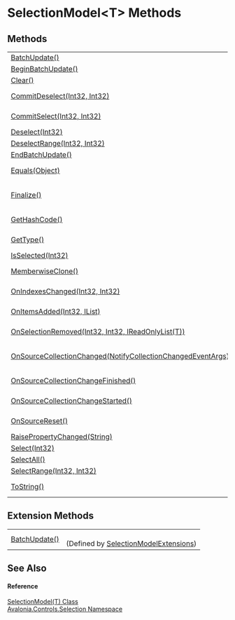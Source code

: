 # SelectionModel&lt;T&gt; Methods




## Methods
<table>
<tr>
<td><a href="M_Avalonia_Controls_Selection_SelectionModel_1_BatchUpdate">BatchUpdate()</a></td>
<td> </td>
</tr>
<tr>
<td><a href="M_Avalonia_Controls_Selection_SelectionModel_1_BeginBatchUpdate">BeginBatchUpdate()</a></td>
<td> </td>
</tr>
<tr>
<td><a href="M_Avalonia_Controls_Selection_SelectionModel_1_Clear">Clear()</a></td>
<td> </td>
</tr>
<tr>
<td><a href="M_Avalonia_Controls_Selection_SelectionNodeBase_1_CommitDeselect">CommitDeselect(Int32, Int32)</a></td>
<td>If <a href="P_Avalonia_Controls_Selection_SelectionNodeBase_1_RangesEnabled">RangesEnabled</a>, removes the specified range from the selection.<br />(Inherited from <a href="T_Avalonia_Controls_Selection_SelectionNodeBase_1">SelectionNodeBase(T)</a>)</td>
</tr>
<tr>
<td><a href="M_Avalonia_Controls_Selection_SelectionNodeBase_1_CommitSelect">CommitSelect(Int32, Int32)</a></td>
<td>If <a href="P_Avalonia_Controls_Selection_SelectionNodeBase_1_RangesEnabled">RangesEnabled</a>, adds the specified range to the selection.<br />(Inherited from <a href="T_Avalonia_Controls_Selection_SelectionNodeBase_1">SelectionNodeBase(T)</a>)</td>
</tr>
<tr>
<td><a href="M_Avalonia_Controls_Selection_SelectionModel_1_Deselect">Deselect(Int32)</a></td>
<td> </td>
</tr>
<tr>
<td><a href="M_Avalonia_Controls_Selection_SelectionModel_1_DeselectRange">DeselectRange(Int32, Int32)</a></td>
<td> </td>
</tr>
<tr>
<td><a href="M_Avalonia_Controls_Selection_SelectionModel_1_EndBatchUpdate">EndBatchUpdate()</a></td>
<td> </td>
</tr>
<tr>
<td><a href="https://learn.microsoft.com/dotnet/api/system.object.equals#system-object-equals(system-object)" target="_blank" rel="noopener noreferrer">Equals(Object)</a></td>
<td>Determines whether the specified object is equal to the current object.<br />(Inherited from <a href="https://learn.microsoft.com/dotnet/api/system.object" target="_blank" rel="noopener noreferrer">Object</a>)</td>
</tr>
<tr>
<td><a href="https://learn.microsoft.com/dotnet/api/system.object.finalize" target="_blank" rel="noopener noreferrer">Finalize()</a></td>
<td>Allows an object to try to free resources and perform other cleanup operations before it is reclaimed by garbage collection.<br />(Inherited from <a href="https://learn.microsoft.com/dotnet/api/system.object" target="_blank" rel="noopener noreferrer">Object</a>)</td>
</tr>
<tr>
<td><a href="https://learn.microsoft.com/dotnet/api/system.object.gethashcode" target="_blank" rel="noopener noreferrer">GetHashCode()</a></td>
<td>Serves as the default hash function.<br />(Inherited from <a href="https://learn.microsoft.com/dotnet/api/system.object" target="_blank" rel="noopener noreferrer">Object</a>)</td>
</tr>
<tr>
<td><a href="https://learn.microsoft.com/dotnet/api/system.object.gettype" target="_blank" rel="noopener noreferrer">GetType()</a></td>
<td>Gets the <a href="https://learn.microsoft.com/dotnet/api/system.type" target="_blank" rel="noopener noreferrer">Type</a> of the current instance.<br />(Inherited from <a href="https://learn.microsoft.com/dotnet/api/system.object" target="_blank" rel="noopener noreferrer">Object</a>)</td>
</tr>
<tr>
<td><a href="M_Avalonia_Controls_Selection_SelectionModel_1_IsSelected">IsSelected(Int32)</a></td>
<td> </td>
</tr>
<tr>
<td><a href="https://learn.microsoft.com/dotnet/api/system.object.memberwiseclone" target="_blank" rel="noopener noreferrer">MemberwiseClone()</a></td>
<td>Creates a shallow copy of the current <a href="https://learn.microsoft.com/dotnet/api/system.object" target="_blank" rel="noopener noreferrer">Object</a>.<br />(Inherited from <a href="https://learn.microsoft.com/dotnet/api/system.object" target="_blank" rel="noopener noreferrer">Object</a>)</td>
</tr>
<tr>
<td><a href="M_Avalonia_Controls_Selection_SelectionModel_1_OnIndexesChanged">OnIndexesChanged(Int32, Int32)</a></td>
<td><br />(Overrides <a href="M_Avalonia_Controls_Selection_SelectionNodeBase_1_OnIndexesChanged">SelectionNodeBase(T).OnIndexesChanged(Int32, Int32)</a>)</td>
</tr>
<tr>
<td><a href="M_Avalonia_Controls_Selection_SelectionModel_1_OnItemsAdded">OnItemsAdded(Int32, IList)</a></td>
<td><br />(Overrides <a href="M_Avalonia_Controls_Selection_SelectionNodeBase_1_OnItemsAdded">SelectionNodeBase(T).OnItemsAdded(Int32, IList)</a>)</td>
</tr>
<tr>
<td><a href="M_Avalonia_Controls_Selection_SelectionModel_1_OnSelectionRemoved">OnSelectionRemoved(Int32, Int32, IReadOnlyList(T))</a></td>
<td><br />(Overrides <a href="M_Avalonia_Controls_Selection_SelectionNodeBase_1_OnSelectionRemoved">SelectionNodeBase(T).OnSelectionRemoved(Int32, Int32, IReadOnlyList(T))</a>)</td>
</tr>
<tr>
<td><a href="M_Avalonia_Controls_Selection_SelectionModel_1_OnSourceCollectionChanged">OnSourceCollectionChanged(NotifyCollectionChangedEventArgs)</a></td>
<td><br />(Overrides <a href="M_Avalonia_Controls_Selection_SelectionNodeBase_1_OnSourceCollectionChanged">SelectionNodeBase(T).OnSourceCollectionChanged(NotifyCollectionChangedEventArgs)</a>)</td>
</tr>
<tr>
<td><a href="M_Avalonia_Controls_Selection_SelectionModel_1_OnSourceCollectionChangeFinished">OnSourceCollectionChangeFinished()</a></td>
<td><br />(Overrides <a href="M_Avalonia_Controls_Selection_SelectionNodeBase_1_OnSourceCollectionChangeFinished">SelectionNodeBase(T).OnSourceCollectionChangeFinished()</a>)</td>
</tr>
<tr>
<td><a href="M_Avalonia_Controls_Selection_SelectionModel_1_OnSourceCollectionChangeStarted">OnSourceCollectionChangeStarted()</a></td>
<td><br />(Overrides <a href="M_Avalonia_Controls_Selection_SelectionNodeBase_1_OnSourceCollectionChangeStarted">SelectionNodeBase(T).OnSourceCollectionChangeStarted()</a>)</td>
</tr>
<tr>
<td><a href="M_Avalonia_Controls_Selection_SelectionModel_1_OnSourceReset">OnSourceReset()</a></td>
<td><br />(Overrides <a href="M_Avalonia_Controls_Selection_SelectionNodeBase_1_OnSourceReset">SelectionNodeBase(T).OnSourceReset()</a>)</td>
</tr>
<tr>
<td><a href="M_Avalonia_Controls_Selection_SelectionModel_1_RaisePropertyChanged">RaisePropertyChanged(String)</a></td>
<td> </td>
</tr>
<tr>
<td><a href="M_Avalonia_Controls_Selection_SelectionModel_1_Select">Select(Int32)</a></td>
<td> </td>
</tr>
<tr>
<td><a href="M_Avalonia_Controls_Selection_SelectionModel_1_SelectAll">SelectAll()</a></td>
<td> </td>
</tr>
<tr>
<td><a href="M_Avalonia_Controls_Selection_SelectionModel_1_SelectRange">SelectRange(Int32, Int32)</a></td>
<td> </td>
</tr>
<tr>
<td><a href="https://learn.microsoft.com/dotnet/api/system.object.tostring" target="_blank" rel="noopener noreferrer">ToString()</a></td>
<td>Returns a string that represents the current object.<br />(Inherited from <a href="https://learn.microsoft.com/dotnet/api/system.object" target="_blank" rel="noopener noreferrer">Object</a>)</td>
</tr>
</table>

## Extension Methods
<table>
<tr>
<td><a href="M_Avalonia_Controls_Selection_SelectionModelExtensions_BatchUpdate">BatchUpdate()</a></td>
<td><br />(Defined by <a href="T_Avalonia_Controls_Selection_SelectionModelExtensions">SelectionModelExtensions</a>)</td>
</tr>
</table>

## See Also


#### Reference
<a href="T_Avalonia_Controls_Selection_SelectionModel_1">SelectionModel(T) Class</a>  
<a href="N_Avalonia_Controls_Selection">Avalonia.Controls.Selection Namespace</a>  
